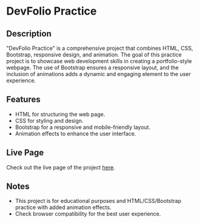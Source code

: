 # DevFolio Practice

## Description
"DevFolio Practice" is a comprehensive project that combines HTML, CSS, Bootstrap, responsive design, and animation. The goal of this practice project is to showcase web development skills in creating a portfolio-style webpage. The use of Bootstrap ensures a responsive layout, and the inclusion of animations adds a dynamic and engaging element to the user experience.

## Features
- HTML for structuring the web page.
- CSS for styling and design.
- Bootstrap for a responsive and mobile-friendly layout.
- Animation effects to enhance the user interface.

## Live Page
Check out the live page of the project [here](https://alaakholif.github.io/DevFolio/). 

## Notes
- This project is for educational purposes and HTML/CSS/Bootstrap practice with added animation effects.
- Check browser compatibility for the best user experience.
